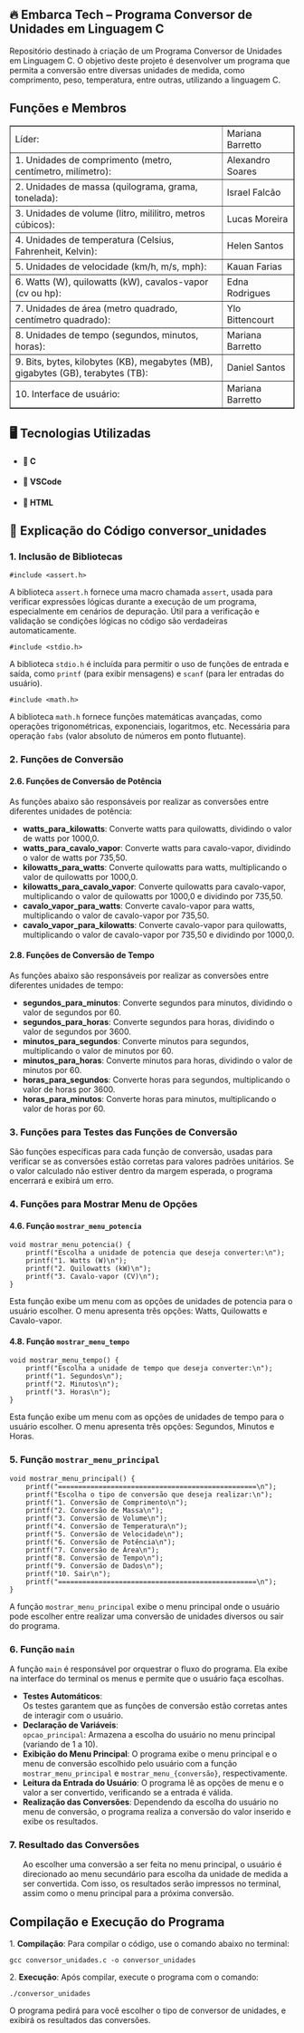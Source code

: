 <h2>🔥 Embarca Tech – Programa Conversor de Unidades em Linguagem C</h2>
<p>Repositório destinado à criação de um Programa Conversor de Unidades em Linguagem C. O objetivo deste projeto é desenvolver um programa que permita a conversão entre diversas unidades de medida, como comprimento, peso, temperatura, entre outras, utilizando a linguagem C.</p>

<h2>Funções e Membros</h2>
<table border="1">
    <tr>
        <td>Líder: </td>
        <td>Mariana Barretto</td>
    </tr>
    <tr>
        <td>1. Unidades de comprimento (metro, centímetro, milímetro): </td>
        <td>Alexandro Soares</td>
    </tr>
    <tr>
        <td>2. Unidades de massa (quilograma, grama, tonelada): </td>
        <td>Israel Falcão</td>
    </tr>
    <tr>
        <td>3. Unidades de volume (litro, mililitro, metros cúbicos): </td>
        <td>Lucas Moreira</td>
    </tr>
    <tr>
        <td>4. Unidades de temperatura (Celsius, Fahrenheit, Kelvin): </td>
        <td>Helen Santos</td>
    </tr>
    <tr>
        <td>5. Unidades de velocidade (km/h, m/s, mph): </td>
        <td>Kauan Farias</td>
    </tr>
    <tr>
        <td>6. Watts (W), quilowatts (kW), cavalos-vapor (cv ou hp): </td>
        <td>Edna Rodrigues</td>
    </tr>
    <tr>
        <td>7. Unidades de área (metro quadrado, centímetro quadrado): </td>
        <td>Ylo Bittencourt</td>
    </tr>
    <tr>
        <td>8. Unidades de tempo (segundos, minutos, horas): </td>
        <td>Mariana Barretto</td>
    </tr>
    <tr>
        <td>9. Bits, bytes, kilobytes (KB), megabytes (MB), gigabytes (GB), terabytes (TB): </td>
        <td>Daniel Santos</td>
    </tr>
    <tr>
        <td>10. Interface de usuário: </td>
        <td>Mariana Barretto</td>
    </tr>
</table>

<h2>🖥️ Tecnologias Utilizadas</h2>
<ul>
    <li><h4>📌 C</h4></li>
    <li><h4>📌 VSCode</h4></li>
    <li><h4>📌 HTML</h4></li>
</ul>

<h2>📝 Explicação do Código conversor_unidades</h2>

<h3>1. Inclusão de Bibliotecas</h3>
<pre><code>#include &lt;assert.h&gt;</code></pre>
<p>A biblioteca <code>assert.h</code> fornece uma macro chamada <code>assert</code>, usada para verificar expressões lógicas durante a execução de um programa, especialmente em cenários de depuração. Útil para a verificação e validação se condições lógicas no código são verdadeiras automaticamente.</p>
<pre><code>#include &lt;stdio.h&gt;</code></pre>
<p>A biblioteca <code>stdio.h</code> é incluída para permitir o uso de funções de entrada e saída, como <code>printf</code> (para exibir mensagens) e <code>scanf</code> (para ler entradas do usuário).</p>
<pre><code>#include &lt;math.h&gt;</code></pre>
<p>A biblioteca <code>math.h</code> fornece funções matemáticas avançadas, como operações trigonométricas, exponenciais, logaritmos, etc. Necessária para operação <code>fabs</code> (valor absoluto de números em ponto flutuante).</p>

<h3>2. Funções de Conversão</h3>

<h4>2.6. Funções de Conversão de Potência</h4>
<p>As funções abaixo são responsáveis por realizar as conversões entre diferentes unidades de potência:</p>
<ul>
    <li><strong>watts_para_kilowatts</strong>: Converte watts para quilowatts, dividindo o valor de watts por 1000,0.</li>
    <li><strong>watts_para_cavalo_vapor</strong>: Converte watts para cavalo-vapor, dividindo o valor de watts por 735,50.</li>
    <li><strong>kilowatts_para_watts</strong>: Converte quilowatts para watts, multiplicando o valor de quilowatts por 1000,0.</li>
    <li><strong>kilowatts_para_cavalo_vapor</strong>: Converte quilowatts para cavalo-vapor, multiplicando o valor de quilowatts por 1000,0 e dividindo por 735,50.</li>
    <li><strong>cavalo_vapor_para_watts</strong>: Converte cavalo-vapor para watts, multiplicando o valor de cavalo-vapor por 735,50.</li>
    <li><strong>cavalo_vapor_para_kilowatts</strong>: Converte cavalo-vapor para quilowatts, multiplicando o valor de cavalo-vapor por 735,50 e dividindo por 1000,0.</li>
</ul>

<h4>2.8. Funções de Conversão de Tempo</h4>
<p>As funções abaixo são responsáveis por realizar as conversões entre diferentes unidades de tempo:</p>
<ul>
    <li><strong>segundos_para_minutos</strong>: Converte segundos para minutos, dividindo o valor de segundos por 60.</li>
    <li><strong>segundos_para_horas</strong>: Converte segundos para horas, dividindo o valor de segundos por 3600.</li>
    <li><strong>minutos_para_segundos</strong>: Converte minutos para segundos, multiplicando o valor de minutos por 60.</li>
    <li><strong>minutos_para_horas</strong>: Converte minutos para horas, dividindo o valor de minutos por 60.</li>
    <li><strong>horas_para_segundos</strong>: Converte horas para segundos, multiplicando o valor de horas por 3600.</li>
    <li><strong>horas_para_minutos</strong>: Converte horas para minutos, multiplicando o valor de horas por 60.</li>
</ul>

<h3>3. Funções para Testes das Funções de Conversão</h3>

<p>São funções específicas para cada função de conversão, usadas para verificar se as conversões estão corretas para valores padrões unitários. Se o valor calculado não estiver dentro da margem esperada, o programa encerrará e exibirá um erro.<p>

<h3>4. Funções para Mostrar Menu de Opções</h3>

<h4>4.6. Função <code>mostrar_menu_potencia</code></h4>
<pre><code>void mostrar_menu_potencia() {
    printf("Escolha a unidade de potencia que deseja converter:\n");
    printf("1. Watts (W)\n");
    printf("2. Quilowatts (kW)\n");
    printf("3. Cavalo-vapor (CV)\n");
}</code></pre>
<p>Esta função exibe um menu com as opções de unidades de potencia para o usuário escolher. O menu apresenta três opções: Watts, Quilowatts e Cavalo-vapor.</p>

<h4>4.8. Função <code>mostrar_menu_tempo</code></h4>
<pre><code>void mostrar_menu_tempo() {
    printf("Escolha a unidade de tempo que deseja converter:\n");
    printf("1. Segundos\n");
    printf("2. Minutos\n");
    printf("3. Horas\n");
}</code></pre>
<p>Esta função exibe um menu com as opções de unidades de tempo para o usuário escolher. O menu apresenta três opções: Segundos, Minutos e Horas.</p>

<h3>5. Função <code>mostrar_menu_principal</code></h3>
<pre><code>void mostrar_menu_principal() {
    printf("=================================================\n");
    printf("Escolha o tipo de conversão que deseja realizar:\n");
    printf("1. Conversão de Comprimento\n");
    printf("2. Conversão de Massa\n");
    printf("3. Conversão de Volume\n");
    printf("4. Conversão de Temperatura\n");
    printf("5. Conversão de Velocidade\n");
    printf("6. Conversão de Potência\n");
    printf("7. Conversão de Área\n");
    printf("8. Conversão de Tempo\n");
    printf("9. Conversão de Dados\n");
    printf("10. Sair\n");
    printf("=================================================\n");
}</code></pre>
<p>A função <code>mostrar_menu_principal</code> exibe o menu principal onde o usuário pode escolher entre realizar uma conversão de unidades diversos ou sair do programa.</p>

<h3>6. Função <code>main</code></h3>
<p>A função <code>main</code> é responsável por orquestrar o fluxo do programa. Ela exibe na interface do terminal os menus e permite que o usuário faça escolhas.</p>
<ul>
    <li><strong>Testes Automáticos</strong>:<br>
        Os testes garantem que as funções de conversão estão corretas antes de interagir com o usuário.
    </li>
    <li><strong>Declaração de Variáveis</strong>:<br>
        <code>opcao_principal</code>: Armazena a escolha do usuário no menu principal (variando de 1 a 10).<br>
        </li>
    <li><strong>Exibição do Menu Principal</strong>: O programa exibe o menu principal e o menu de conversão escolhido pelo usuário com a função <code>mostrar_menu_principal</code> e <code>mostrar_menu_{conversão}</code>, respectivamente.</li>
    <li><strong>Leitura da Entrada do Usuário</strong>: O programa lê as opções de menu e o valor a ser convertido, verificando se a entrada é válida.</li>
    <li><strong>Realização das Conversões</strong>: Dependendo da escolha do usuário no menu de conversão, o programa realiza a conversão do valor inserido e exibe os resultados.
    </li>
</ul>

<h3>7. Resultado das Conversões</h3>
<ul>
    <p>Ao escolher uma conversão a ser feita no menu principal, o usuário é direcionado ao menu secundário para escolha da unidade de medida a ser convertida. Com isso, os resultados serão impressos no terminal, assim como o menu principal para a próxima conversão. </p>
</ul>

<h2>Compilação e Execução do Programa</h2>
<p>1. <strong>Compilação</strong>: Para compilar o código, use o comando abaixo no terminal:</p>
<pre><code>gcc conversor_unidades.c -o conversor_unidades</code></pre>

<p>2. <strong>Execução</strong>: Após compilar, execute o programa com o comando:</p>
<pre><code>./conversor_unidades</code></pre>

<p>O programa pedirá para você escolher o tipo de conversor de unidades, e exibirá os resultados das conversões.</p>
